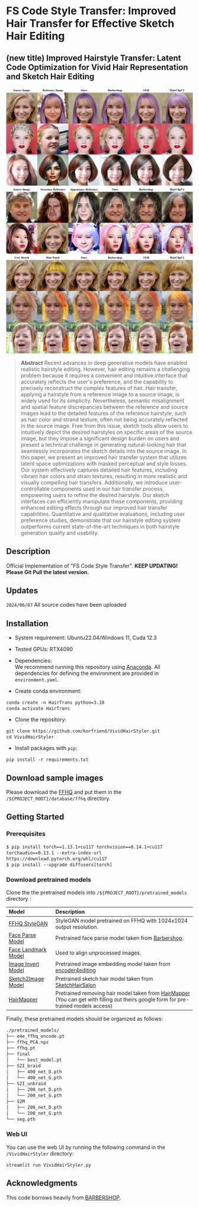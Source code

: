 # FS Code Style Transfer: Improved Hair Transfer for Effective Sketch Hair Editing
## (new title) Improved Hairstyle Transfer: Latent Code Optimization for Vivid Hair Representation and Sketch Hair Editing
<p align="center">
  <img src="docs/assets/teasor_1refs.jpg" alt="teaser">
  <img src="docs/assets/teasor_2refs.jpg" alt="teaser">
  <img src="docs/assets/teasor_sketch.jpg" alt="teaser">
</p>

> **Abstract** Recent advances in deep generative models have enabled realistic hairstyle editing. However, hair editing remains a challenging problem because it requires a convenient and intuitive interface that accurately reflects the user's preference, and the capability to precisely reconstruct the complex features of hair. Hair transfer, applying a hairstyle from a reference image to a source image, is widely used for its simplicity. Nevertheless, semantic misalignment and spatial feature discrepancies between the reference and source images lead to the detailed features of the reference hairstyle, such as hair color and strand texture, often not being accurately reflected in the source image. Free from this issue, sketch tools allow users to intuitively depict the desired hairstyles on specific areas of the source image, but they impose a significant design burden on users and present a technical challenge in generating natural-looking hair that seamlessly incorporates the sketch details into the source image. In this paper, we present an improved hair transfer system that utilizes latent space optimizations with masked perceptual and style losses. Our system effectively captures detailed hair features, including vibrant hair colors and strain textures, resulting in more realistic and visually compelling hair transfers. Additionally, we introduce user-controllable components used in our hair transfer process, empowering users to refine the desired hairstyle. Our sketch interfaces can efficiently manipulate these components, providing enhanced editing effects through our improved hair transfer capabilities. Quantitative and qualitative evaluations, including user preference studies, demonstrate that our hairstyle editing system outperforms current state-of-the-art techniques in both hairstyle generation quality and usability.

## Description
Official Implementation of "FS Code Style Transfer". **KEEP UPDATING! Please Git Pull the latest version.**

## Updates
`2024/06/07` All source codes have been uploaded

## Installation
- System requirement: Ubuntu22.04/Windows 11, Cuda 12.3
- Tested GPUs: RTX4090

- Dependencies:  
We recommend running this repository using [Anaconda](https://docs.anaconda.com/anaconda/install/). 
All dependencies for defining the environment are provided in `environment.yaml`.

- Create conda environment:
```
conda create -n HairTrans python=3.10
conda activate HairTrans
```

- Clone the repository:
``` 
git clone https://github.com/korfriend/VividHairStyler.git
cd VividHairStyler
```

- Install packages with `pip`:
```
pip install -r requirements.txt
```


## Download sample images
Please download the [FFHQ](https://drive.google.com/drive/folders/1RxzbNcKb3bPDKccyo300YXCJ8EvZSaIL) and put them in the `/${PROJECT_ROOT}/database/ffhq` directory.


## Getting Started  

### Prerequisites
```
$ pip install torch==1.13.1+cu117 torchvision==0.14.1+cu117 torchaudio==0.13.1 --extra-index-url https://download.pytorch.org/whl/cu117
$ pip install --upgrade diffusers[torch]
```

### Download pretrained models
Clone the the pretrained models into `/${PROJECT_ROOT}/pretrained_models` directory :

| Model | Description
| :--- | :----------
|[FFHQ StyleGAN](https://drive.google.com/file/d/1g8S81ZybmrF86OjvjLYJzx-wx83ZOiIw/view?usp=drive_link) | StyleGAN model pretrained on FFHQ with 1024x1024 output resolution.
|[Face Parse Model](https://drive.google.com/file/d/1OG6t7q4PpHOoYNdP-ipoxuqYbfMSgPta/view?usp=drive_link) | Pretrained face parse model taken from [Barbershop](https://github.com/ZPdesu/Barbershop/).
|[Face Landmark Model](https://drive.google.com/file/d/1c-SgUUQj0X1mIl-W-_2sMboI2QS7GzfK/view?usp=drive_link) | Used to align unprocessed images.
|[Image Invert Model](https://drive.google.com/file/d/1cUv_reLE6k3604or78EranS7XzuVMWeO/view?usp=sharing) | Pretrained image embedding model taken from [encoder4editing](https://github.com/omertov/encoder4editing)
|[Sketch2Image Model](https://drive.google.com/file/d/1XiJbvWxzDCZaA-p1s6BWKasIMVlHcOrx/view?usp=sharing) | Pretrained sketch hair model taken from [SketchHairSalon](https://github.com/chufengxiao/SketchHairSalon/) |
[HairMapper](https://github.com/oneThousand1000/HairMapper?tab=readme-ov-file#models) | Pretrained removing hair model taken from [HairMapper](https://github.com/oneThousand1000/HairMapper) (You can get with filling out theirs google form for pre-trained models access)

Finally, these pretrained models should be organized as follows:
```
./pretrained_models/
├── e4e_ffhq_encode.pt
├── ffhq_PCA.npz
├── ffhq.pt
├── final
│   └── best_model.pt
├── S2I_braid
│   ├── 400_net_D.pth
│   └── 400_net_G.pth
├── S2I_unbraid
│   ├── 200_net_D.pth
│   └── 200_net_G.pth
├── S2M
│   ├── 200_net_D.pth
│   └── 200_net_G.pth
└── seg.pth
```

### Web UI

You can use the web UI by running the following command in the `/VividHairStyler` directory:
```
streamlit run VividHairStyler.py
```


## Acknowledgments
This code borrows heavily from [BARBERSHOP](https://github.com/ZPdesu/Barbershop).


